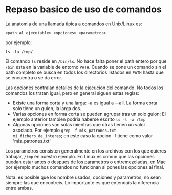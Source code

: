 Repaso basico de uso de comandos
================================

La anatomia de una llamada tipica a comandos en Unix/Linux es:

`<path al ejecutable> <opciones> <parametros>`

por ejemplo:

`ls -la /tmp/`

El comando `ls` reside en `/bin/ls`. No hace falta poner el path entero
por que `/bin` esta en la variable de entorno `PATH`. Cuando se pone un comando
sin el path completo se busca en todos los directorios listados en `PATH` hasta
que se encuentra o se da error.

Las opciones contralan detalles de la ejecucion del comando. No todos los
comandos los tratan igual, pero en general siguen estas reglas:

* Existe una forma corta y una larga: -a es igual a --all. La forma corta solo
  tiene un guion, la larga dos.
* Varias opciones en forma corta se pueden agrupar tras un solo guion: El
  ejemplo anterior tambien podria haberse escrito `ls -l -a /tmp`
* Algunas opciones van solas mientras que otras tienen un valor asociado. Por
  ejemplo `grep -f mis_patrones.txt mi_fichero_de_interes`; en este caso la
  opcion -f tiene como valor 'mis_patrones.txt'

Los parametros consisten generalmente en los archivos con los que quieres
trabajar, `/tmp` en nuestro ejemplo. En Linux es comun que las opciones puedan
estar antes o despues de los parametros o entremezcladas, en Mac por ejemplo
muchos comandos no funcionan si pones las opciones al final.

Nota: es posible que los nombre usados, opciones y parametros, no sean siempre
las que encontreis. Lo importante es que entendais la diferencia entre ambas.
